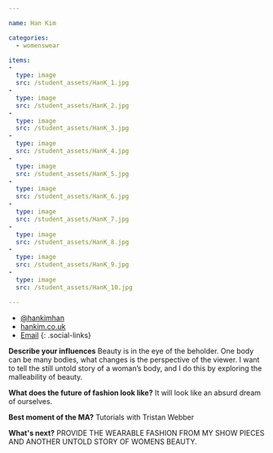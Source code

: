 ```yaml
---

name: Han Kim

categories:
  - womenswear

items:
-
  type: image
  src: /student_assets/HanK_1.jpg
-
  type: image
  src: /student_assets/HanK_2.jpg
-
  type: image
  src: /student_assets/HanK_3.jpg
-
  type: image
  src: /student_assets/HanK_4.jpg
-
  type: image
  src: /student_assets/HanK_5.jpg
-
  type: image
  src: /student_assets/HanK_6.jpg
-
  type: image
  src: /student_assets/HanK_7.jpg
-
  type: image
  src: /student_assets/HanK_8.jpg
-
  type: image
  src: /student_assets/HanK_9.jpg
-
  type: image
  src: /student_assets/HanK_10.jpg

---
```


* [@hankimhan](https://www.instagram.com/hankimhan/)
* [hankim.co.uk](https://www.hankim.co.uk)
* [Email](mailto:han.kim@network.rca.ac.uk)
{: .social-links}

**Describe your influences**
Beauty is in the eye of the beholder. One body can be many bodies, what
changes is the perspective of the viewer. I want to tell the still untold
story of a woman’s body, and I do this by exploring the malleability of
beauty.

**What does the future of fashion look like?**
It will look like an absurd dream of ourselves.

**Best moment of the MA?**
Tutorials with Tristan Webber

**What's next?**
PROVIDE THE WEARABLE FASHION FROM MY SHOW PIECES AND ANOTHER UNTOLD STORY
OF WOMENS BEAUTY.
